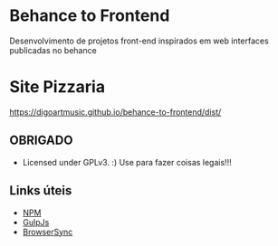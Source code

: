 # Behance to Frontend
Desenvolvimento de projetos front-end inspirados em web interfaces publicadas no behance

# Site Pizzaria
https://digoartmusic.github.io/behance-to-frontend/dist/

OBRIGADO
---

* Licensed under GPLv3. :) Use para fazer coisas legais!!!

Links úteis
---

* [NPM](https://www.npmjs.com)
* [GulpJs](https://gulpjs.com)
* [BrowserSync](https://browsersync.io/docs/)
